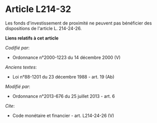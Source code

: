 # Article L214-32

Les fonds d'investissement de proximité ne peuvent pas bénéficier des dispositions de l'article L. 214-24-26.

**Liens relatifs à cet article**

_Codifié par_:

  - Ordonnance n°2000-1223 du 14 décembre 2000 (V)

_Anciens textes_:

  - Loi n°88-1201 du 23 décembre 1988 - art. 19 (Ab)

_Modifié par_:

  - Ordonnance n°2013-676 du 25 juillet 2013 - art. 6

_Cite_:

  - Code monétaire et financier - art. L214-24-26 (V)
